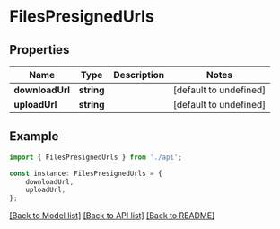 # FilesPresignedUrls


## Properties

Name | Type | Description | Notes
------------ | ------------- | ------------- | -------------
**downloadUrl** | **string** |  | [default to undefined]
**uploadUrl** | **string** |  | [default to undefined]

## Example

```typescript
import { FilesPresignedUrls } from './api';

const instance: FilesPresignedUrls = {
    downloadUrl,
    uploadUrl,
};
```

[[Back to Model list]](../README.md#documentation-for-models) [[Back to API list]](../README.md#documentation-for-api-endpoints) [[Back to README]](../README.md)
